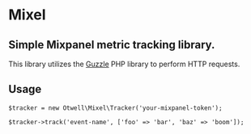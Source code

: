 # Mixel

## Simple Mixpanel metric tracking library.

This library utilizes the [Guzzle](https://github.com/guzzle/guzzle) PHP library to perform HTTP requests.

## Usage

```
$tracker = new Otwell\Mixel\Tracker('your-mixpanel-token');

$tracker->track('event-name', ['foo' => 'bar', 'baz' => 'boom']);
```